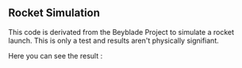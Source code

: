 ## Rocket Simulation
This code is derivated from the Beyblade Project to simulate a rocket launch.
This is only a test and results aren't physically signifiant.

Here you can see the result : 
